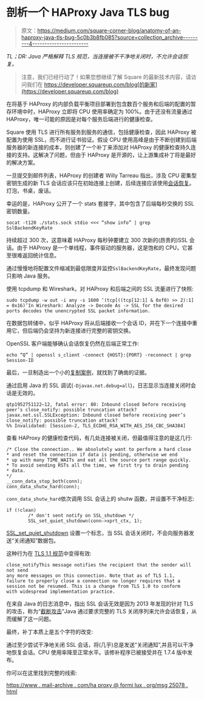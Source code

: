 # 剖析一个 HAProxy Java TLS bug

> 原文：<https://medium.com/square-corner-blog/anatomy-of-an-haproxy-java-tls-bug-5c0b3b8fb085?source=collection_archive---------4----------------------->

*TL；DR: Java 严格解释 TLS 规范，当连接被不干净地关闭时，不允许会话恢复。*

> 注意，我们已经行动了！如果您想继续了解 Square 的最新技术内容，请访问我们在 https://developer.squareup.com/blog[的新家](https://developer.squareup.com/blog)

在将基于 HAProxy 的内部负载平衡项目部署到包含数百个服务和后端的配置的暂存环境中时，HAProxy 立即将 CPU 使用率确定为 100%。由于还没有流量通过 HAProxy，唯一可能的原因是对每个服务后端进行的健康检查。

Square 使用 TLS 进行所有服务到服务的通信，包括健康检查，因此 HAProxy 被配置为使用 SSL，而不进行证书验证。假设 CPU 使用高峰是由于不断创建到后端服务器的新连接的成本，则创建了一个补丁来添加对 HAProxy 的健康检查持久连接的支持。这解决了问题，但由于 HAProxy 是开源的，让上游集成补丁将是最好的解决方案。

一旦提交到邮件列表，HAProxy 的创建者 Willy Tarreau 指出，涉及 CPU 密集型密钥生成的新 TLS 会话应该只在初始连接上创建，后续连接应该使用[会话恢复](https://hpbn.co/transport-layer-security-tls/#tls-session-resumption)。灯泡，书桌，废话。

幸运的是，HAProxy 公开了一个 stats 套接字，其中包含了后端每秒交换的 SSL 密钥数量。

```
socat -t120 ./stats.sock stdio <<< “show info” | grep SslBackendKeyRate
```

持续超过 300 次，这意味着 HAProxy 每秒钟要建立 300 次新的(昂贵的)SSL 会话。由于 HAProxy 是一个单线程，事件驱动的服务器，这是饱和的 CPU，它甚至很难返回统计信息。

通过慢慢地将配置文件缩减到最低限度并监控`SslBackendKeyRate`，最终发现问题只影响 Java 服务。

使用 tcpdump 和 Wireshark，对 HAProxy 和后端之间的 SSL 流量进行了快照:

```
sudo tcpdump -w out -i any -s 1600 ‘(tcp[((tcp[12:1] & 0xf0) >> 2):1] = 0x16)’In Wireshark: Analyze -> Decode As -> SSL for the desired ports decodes the unencrypted SSL packet information.
```

在数据包转储中，似乎 HAProxy 将从后端接收一个会话 ID，并在下一个连接中重用它，但后端仍会坚持为新连接进行完整的密钥交换。

OpenSSL 客户端能够确认会话恢复仍然在后端正常工作:

```
echo “Q” | openssl s_client -connect {HOST}:{PORT} -reconnect | grep Session-ID
```

最后，一旦制造出一个小的[复制案例](https://github.com/steved/haproxy-java-ssl-check)，就找到了确凿的证据。

通过启用 Java 的 SSL 调试(`-Djavax.net.debug=all`)，日志显示当连接关闭时会话是无效的。

```
qtp1952751122–12, fatal error: 80: Inbound closed before receiving peer’s close_notify: possible truncation attack?javax.net.ssl.SSLException: Inbound closed before receiving peer’s close_notify: possible truncation attack?
%% Invalidated: [Session-2, TLS_ECDHE_RSA_WITH_AES_256_CBC_SHA384]
```

查看 HAProxy 的健康检查代码，有几处连接被关闭，但最值得注意的是这几行:

```
/* Close the connection.. We absolutely want to perform a hard close
* and reset the connection if data is pending, otherwise we end
* up with many TIME_WAITs and eat all the source port range quickly.
* To avoid sending RSTs all the time, we first try to drain pending
* data.
*/
__conn_data_stop_both(conn);
conn_data_shutw_hard(conn);
```

`conn_data_shutw_hard`依次调用 SSL 会话上的 shutw 函数，并设置不干净标志:

```
if (!clean)
        /* don't sent notify on SSL_shutdown */
        SSL_set_quiet_shutdown(conn->xprt_ctx, 1);
```

[SSL_set_quiet_shutdown](https://wiki.openssl.org/index.php/Manual:SSL_CTX_set_quiet_shutdown(3)) 设置一个标志，当 SSL 会话关闭时，不会向服务器发送“关闭通知”数据包。

这种行为在 [TLS 1.1 规范](https://tools.ietf.org/html/rfc5246#section-7.2.1)中变得有效:

```
close_notifyThis message notifies the recipient that the sender will not send
any more messages on this connection. Note that as of TLS 1.1,
failure to properly close a connection no longer requires that a
session not be resumed. This is a change from TLS 1.0 to conform
with widespread implementation practice.
```

在来自 Java 的日志消息中，指出 SSL 会话无效是因为 2013 年发现的针对 TLS 的攻击，称为“[截断攻击](https://en.wikipedia.org/wiki/Transport_Layer_Security#Truncation_attack)”Java 通过要求完整的 TLS 关闭序列来允许会话恢复，从而缓解了这一问题。

最终，补丁本质上是五个字符的改变:

通过至少尝试干净地关闭 SSL 会话，将(几乎)总是发送“关闭通知”,并且可以干净地恢复会话。CPU 使用率降至正常水平。该修补程序已被接受并在 1.7.4 版中发布。

你可以在这里找到完整的线索:

[https://www . mail-archive . com/ha proxy @ formi lux . org/msg 25078 . html](https://www.mail-archive.com/haproxy@formilux.org/msg25078.html)